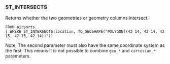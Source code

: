 <!--
This is generated by ESQL's AbstractFunctionTestCase. Do no edit it. See ../README.md for how to regenerate it.
-->

### ST_INTERSECTS
Returns whether the two geometries or geometry columns intersect.

```
FROM airports
| WHERE ST_INTERSECTS(location, TO_GEOSHAPE("POLYGON((42 14, 43 14, 43 15, 42 15, 42 14))"))
```
Note: The second parameter must also have the same coordinate system as the first. This means it is not possible to combine `geo_*` and `cartesian_*` parameters.

